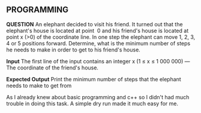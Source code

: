 
## PROGRAMMING 

**QUESTION**
An elephant decided to visit his friend. It turned out that the elephant's house is located at point ​ 0
and his friend's house is located at point x (>0) of the coordinate line. In one step the elephant
can move  1, 2, 3, 4 or 5  positions forward. Determine, what is the minimum number of steps he
needs to make in order to get to his friend's house.

 **Input**
The first line of the input contains an integer x  (1 ≤ x ≤ 1 000 000) — The coordinate of the friend's house.

**Expected Output**
Print the minimum number of steps that the elephant needs to make to get from

As I already knew about basic programming and c++ so I didn't had much trouble in doing this task. A simple dry run made it much easy for me.
